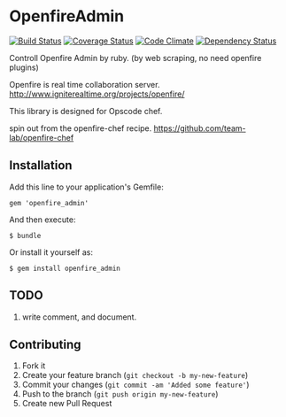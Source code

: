 # OpenfireAdmin

[![Build Status](https://travis-ci.org/nazoking/openfire_admin.png?branch=master)](https://travis-ci.org/nazoking/openfire_admin)
[![Coverage Status](https://coveralls.io/repos/nazoking/openfire_admin/badge.png)](https://coveralls.io/r/nazoking/openfire_admin)
[![Code Climate](https://codeclimate.com/github/nazoking/openfire_admin.png)](https://codeclimate.com/github/nazoking/openfire_admin)
[![Dependency Status](https://gemnasium.com/nazoking/openfire_admin.png)](https://gemnasium.com/nazoking/openfire_admin)

Controll Openfire Admin by ruby. (by web scraping,
 no need openfire plugins)

Openfire is real time collaboration server.
http://www.igniterealtime.org/projects/openfire/

This library is designed for Opscode chef.

spin out from the openfire-chef recipe.
https://github.com/team-lab/openfire-chef

## Installation

Add this line to your application's Gemfile:

    gem 'openfire_admin'

And then execute:

    $ bundle

Or install it yourself as:

    $ gem install openfire_admin

## TODO

1. write comment, and document.

## Contributing

1. Fork it
2. Create your feature branch (`git checkout -b my-new-feature`)
3. Commit your changes (`git commit -am 'Added some feature'`)
4. Push to the branch (`git push origin my-new-feature`)
5. Create new Pull Request
